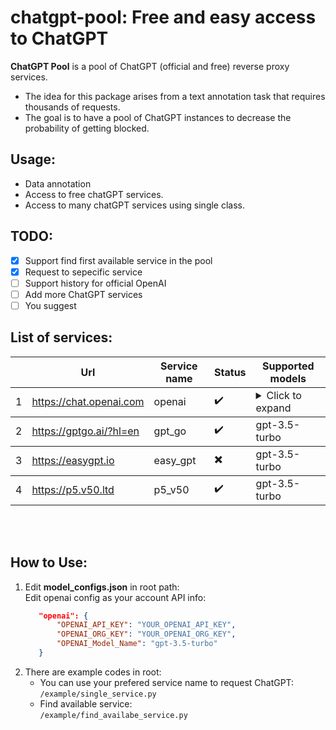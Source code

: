 # **chatgpt-pool**: Free and easy access to ChatGPT
**ChatGPT Pool** is a pool of ChatGPT (official and free) reverse proxy services.
- The idea for this package arises from a text annotation task that requires thousands of requests.
- The goal is to have a pool of ChatGPT instances to decrease the probability of getting blocked.


## Usage:
- Data annotation
- Access to free chatGPT services.
- Access to many chatGPT services using single class.

## TODO:
- [x] Support find first available service in the pool
- [x] Request to sepecific service
- [ ] Support history for official OpenAI
- [ ] Add more ChatGPT services
- [ ] You suggest

## List of services:
<table>
    <thead>
    <tr>
        <th></th>
        <th>Url</th>
        <th>Service name</th>
        <th>Status</th>
        <th>Supported models</th>
    </tr>
    </thead>
    <tbody>
        <tr>
            <td>1</td>
            <td> <a href="https://chat.openai.com" target="_blank">https://chat.openai.com</a>
                <br> </td>
            <td>openai</td>
            <td>✔️</td>
            <td>
                <details>
                    <summary>Click to expand</summary>
                    <ul>
                        <li>gpt-3.5-turbo</li>
                        <li>gpt-3.5-turbo-16k</li>
                        <li>gpt-4</li>
                        <li>gpt-4-32k</li>
                        <li>text-davinci-003</li>
                        <li>text-curie-001</li>
                        <li>text-babbage-001</li>
                        <li>text-ada-001</li>
                    </ul>
                </details>
            </td>
        </tr>
    </tbody>
    <tbody>
        <tr>
            <td>2</td>
            <td> <a href="https://gptgo.ai" target="_blank">https://gptgo.ai/?hl=en</a>
                <br> </td>
            <td>gpt_go</td>
            <td>✔️</td>
            <td>gpt-3.5-turbo</td>
        </tr>
    </tbody>
    <tbody>
        <tr>
            <td>3</td>
            <td> <a href="https://easygpt.io" target="_blank">https://easygpt.io</a>
                <br> </td>
            <td>easy_gpt</td>
            <td>✖️</td>
            <td>gpt-3.5-turbo</td>
        </tr>
    </tbody>
    <tbody>
        <tr>
            <td>4</td>
            <td> <a href="https://p5.v50.ltd" target="_blank">https://p5.v50.ltd</a>
                <br> </td>
            <td>p5_v50</td>
            <td>✔️</td>
            <td>gpt-3.5-turbo</td>
        </tr>
    </tbody>

</table>

<br/><br/>

## How to Use:
1. Edit **model_configs.json** in root path:    
    Edit openai config as your account API info:
     ```JSON
        "openai": {
            "OPENAI_API_KEY": "YOUR_OPENAI_API_KEY",
            "OPENAI_ORG_KEY": "YOUR_OPENAI_ORG_KEY",
            "OPENAI_Model_Name": "gpt-3.5-turbo"
        }
2. There are example codes in root:
    - You can use your prefered service name to request ChatGPT:    
        `/example/single_service.py`
    - Find available service:   
        `/example/find_availabe_service.py`